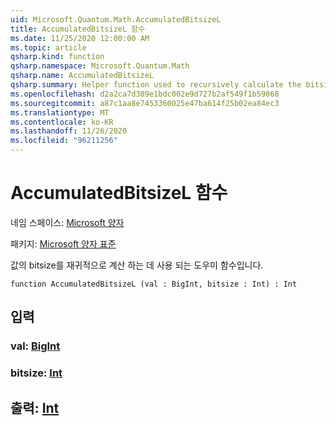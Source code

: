 ```yaml
---
uid: Microsoft.Quantum.Math.AccumulatedBitsizeL
title: AccumulatedBitsizeL 함수
ms.date: 11/25/2020 12:00:00 AM
ms.topic: article
qsharp.kind: function
qsharp.namespace: Microsoft.Quantum.Math
qsharp.name: AccumulatedBitsizeL
qsharp.summary: Helper function used to recursively calculate the bitsize of a value.
ms.openlocfilehash: d2a2ca7d309e1bdc002e9d727b2af549f1b59868
ms.sourcegitcommit: a87c1aa8e7453360025e47ba614f25b02ea84ec3
ms.translationtype: MT
ms.contentlocale: ko-KR
ms.lasthandoff: 11/26/2020
ms.locfileid: "96211256"
---
```

# <a name="accumulatedbitsizel-function"></a>AccumulatedBitsizeL 함수

네임 스페이스: [Microsoft 양자](xref:Microsoft.Quantum.Math)

패키지: [Microsoft 양자 표준](https://nuget.org/packages/Microsoft.Quantum.Standard)


값의 bitsize를 재귀적으로 계산 하는 데 사용 되는 도우미 함수입니다.

```qsharp
function AccumulatedBitsizeL (val : BigInt, bitsize : Int) : Int
```


## <a name="input"></a>입력

### <a name="val--bigint"></a>val: [BigInt](xref:microsoft.quantum.lang-ref.bigint)




### <a name="bitsize--int"></a>bitsize: [Int](xref:microsoft.quantum.lang-ref.int)





## <a name="output--int"></a>출력: [Int](xref:microsoft.quantum.lang-ref.int)

